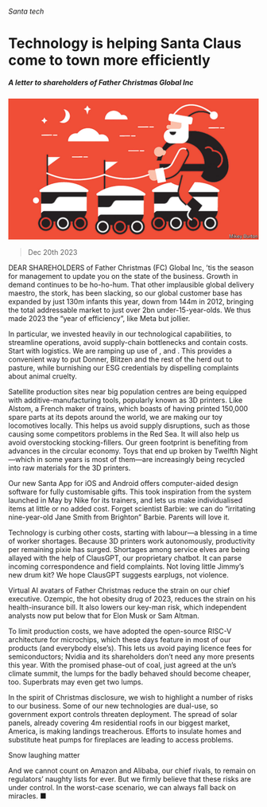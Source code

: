 ###### Santa tech

# Technology is helping Santa Claus come to town more efficiently 

##### A letter to shareholders of Father Christmas Global Inc 

![image](images/20231223_LDD005.jpg) 

> Dec 20th 2023 

DEAR SHAREHOLDERS of Father Christmas (FC) Global Inc, ’tis the season for management to update you on the state of the business. Growth in demand continues to be ho-ho-hum. That other implausible global delivery maestro, the stork, has been slacking, so our global customer base has expanded by just 130m infants this year, down from 144m in 2012, bringing the total addressable market to just over 2bn under-15-year-olds. We thus made 2023 the “year of efficiency”, like Meta but jollier. 

In particular, we invested heavily in our technological capabilities, to streamline operations, avoid supply-chain bottlenecks and contain costs. Start with logistics. We are ramping up use of ,  and . This provides a convenient way to put Donner, Blitzen and the rest of the herd out to pasture, while burnishing our ESG credentials by dispelling complaints about animal cruelty.

Satellite production sites near big population centres are being equipped with additive-manufacturing tools, popularly known as 3D printers. Like Alstom, a French maker of trains, which boasts of having printed 150,000 spare parts at its depots around the world, we are making our toy locomotives locally. This helps us avoid supply disruptions, such as those causing some competitors problems in the Red Sea. It will also help us avoid overstocking stocking-fillers. Our green footprint is benefiting from advances in the circular economy. Toys that end up broken by Twelfth Night—which in some years is most of them—are increasingly being recycled into raw materials for the 3D printers. 

Our new Santa App for iOS and Android offers computer-aided design software for fully customisable gifts. This took inspiration from the system launched in May by Nike for its trainers, and lets us make individualised items at little or no added cost. Forget scientist Barbie: we can do “irritating nine-year-old Jane Smith from Brighton” Barbie. Parents will love it. 

Technology is curbing other costs, starting with labour—a blessing in a time of worker shortages. Because 3D printers work autonomously, productivity per remaining pixie has surged. Shortages among service elves are being allayed with the help of ClausGPT, our proprietary chatbot. It can parse incoming correspondence and field complaints. Not loving little Jimmy’s new drum kit? We hope ClausGPT suggests earplugs, not violence.

Virtual AI avatars of Father Christmas reduce the strain on our chief executive. Ozempic, the hot obesity drug of 2023, reduces the strain on his health-insurance bill. It also lowers our key-man risk, which independent analysts now put below that for Elon Musk or Sam Altman.

To limit production costs, we have adopted the open-source RISC-V architecture for microchips, which these days feature in most of our products (and everybody else’s). This lets us avoid paying licence fees for semiconductors; Nvidia and its shareholders don’t need any more presents this year. With the promised phase-out of coal, just agreed at the un’s climate summit, the lumps for the badly behaved should become cheaper, too. Superbrats may even get two lumps.

In the spirit of Christmas disclosure, we wish to highlight a number of risks to our business. Some of our new technologies are dual-use, so government export controls threaten deployment. The spread of solar panels, already covering 4m residential roofs in our biggest market, America, is making landings treacherous. Efforts to insulate homes and substitute heat pumps for fireplaces are leading to access problems. 

Snow laughing matter 

And we cannot count on Amazon and Alibaba, our chief rivals, to remain on regulators’ naughty lists for ever. But we firmly believe that these risks are under control. In the worst-case scenario, we can always fall back on miracles. ■

